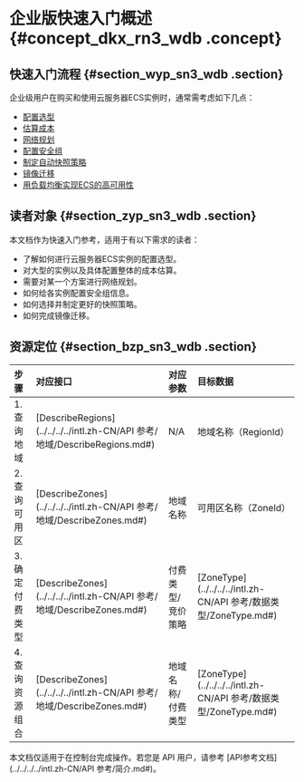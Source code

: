 # 企业版快速入门概述 {#concept_dkx_rn3_wdb .concept}

## 快速入门流程 {#section_wyp_sn3_wdb .section}

企业级用户在购买和使用云服务器ECS实例时，通常需考虑如下几点：

-   [配置选型](intl.zh-CN/企业版快速入门/配置选型.md#)
-   [估算成本](intl.zh-CN/企业版快速入门/估算成本.md#)
-   [网络规划](intl.zh-CN/企业版快速入门/网络规划.md#)
-   [配置安全组](intl.zh-CN/企业版快速入门/配置安全组.md#)
-   [制定自动快照策略](intl.zh-CN/企业版快速入门/制定自动快照策略.md#)
-   [镜像迁移](intl.zh-CN/企业版快速入门/镜像迁移.md#)
-   [用负载均衡实现ECS的高可用性](intl.zh-CN/企业版快速入门/用负载均衡实现ECS的高可用性.md#)

## 读者对象 {#section_zyp_sn3_wdb .section}

本文档作为快速入门参考，适用于有以下需求的读者：

-   了解如何进行云服务器ECS实例的配置选型。
-   对大型的实例以及具体配置整体的成本估算。
-   需要对某一个方案进行网络规划。
-   如何给各实例配置安全组信息。
-   如何选择并制定更好的快照策略。
-   如何完成镜像迁移。

## 资源定位 {#section_bzp_sn3_wdb .section}

|步骤|对应接口|对应参数|目标数据|
|:-|:---|:---|:---|
|1. 查询地域|[DescribeRegions](../../../../intl.zh-CN/API 参考/地域/DescribeRegions.md#)|N/A|地域名称（RegionId）|
|2. 查询可用区|[DescribeZones](../../../../intl.zh-CN/API 参考/地域/DescribeZones.md#)|地域名称|可用区名称（ZoneId）|
|3. 确定付费类型|[DescribeZones](../../../../intl.zh-CN/API 参考/地域/DescribeZones.md#)|付费类型/竞价策略|[ZoneType](../../../../intl.zh-CN/API 参考/数据类型/ZoneType.md#)|
|4. 查询资源组合|[DescribeZones](../../../../intl.zh-CN/API 参考/地域/DescribeZones.md#)|地域名称/付费类型|[ZoneType](../../../../intl.zh-CN/API 参考/数据类型/ZoneType.md#)|

本文档仅适用于在控制台完成操作。若您是 API 用户，请参考 [API参考文档](../../../../intl.zh-CN/API 参考/简介.md#)。

